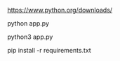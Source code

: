 https://www.python.org/downloads/



python app.py


python3 app.py



pip install -r requirements.txt